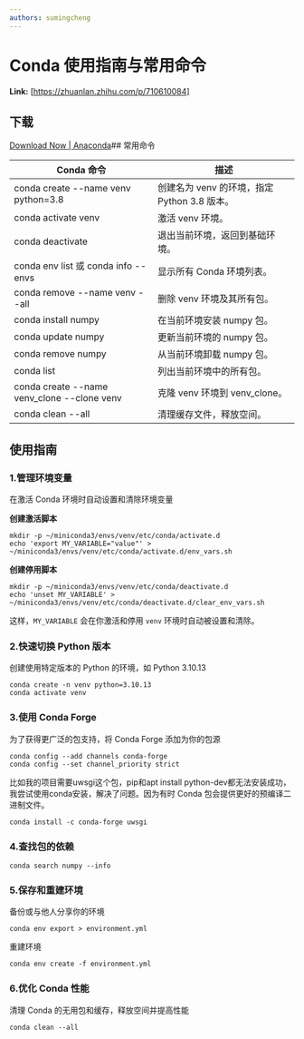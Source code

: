 ```yaml
---
authors: sumingcheng
---
```

# Conda 使用指南与常用命令



 **Link:** [https://zhuanlan.zhihu.com/p/710610084]

## 下载  
[Download Now | Anaconda](https://www.anaconda.com/download/success)## 常用命令  

| Conda 命令 | 描述 |
| --- | --- |
| conda create --name venv python=3.8 | 创建名为 venv 的环境，指定 Python 3.8 版本。 |
| conda activate venv | 激活 venv 环境。 |
| conda deactivate | 退出当前环境，返回到基础环境。 |
| conda env list 或 conda info --envs | 显示所有 Conda 环境列表。 |
| conda remove --name venv --all | 删除 venv 环境及其所有包。 |
| conda install numpy | 在当前环境安装 numpy 包。 |
| conda update numpy | 更新当前环境的 numpy 包。 |
| conda remove numpy | 从当前环境卸载 numpy 包。 |
| conda list | 列出当前环境中的所有包。 |
| conda create --name venv\_clone --clone venv | 克隆 venv 环境到 venv\_clone。 |
| conda clean --all | 清理缓存文件，释放空间。 |

## 使用指南  
### 1.管理环境变量  

在激活 Conda 环境时自动设置和清除环境变量

**创建激活脚本**

```
mkdir -p ~/miniconda3/envs/venv/etc/conda/activate.d
echo 'export MY_VARIABLE="value"' > ~/miniconda3/envs/venv/etc/conda/activate.d/env_vars.sh
```

**创建停用脚本**

```
mkdir -p ~/miniconda3/envs/venv/etc/conda/deactivate.d
echo 'unset MY_VARIABLE' > ~/miniconda3/envs/venv/etc/conda/deactivate.d/clear_env_vars.sh
```

这样，`MY_VARIABLE` 会在你激活和停用 `venv` 环境时自动被设置和清除。

### 2.快速切换 Python 版本  

创建使用特定版本的 Python 的环境，如 Python 3.10.13

```
conda create -n venv python=3.10.13
conda activate venv
```
### 3.使用 Conda Forge  

为了获得更广泛的包支持，将 Conda Forge 添加为你的包源

```
conda config --add channels conda-forge
conda config --set channel_priority strict
```

比如我的项目需要uwsgi这个包，pip和apt install python-dev都无法安装成功，我尝试使用conda安装，解决了问题。因为有时 Conda 包会提供更好的预编译二进制文件。

```
conda install -c conda-forge uwsgi
```
### 4.查找包的依赖  
```
conda search numpy --info
```
### 5.保存和重建环境  

备份或与他人分享你的环境

```
conda env export > environment.yml
```

重建环境

```
conda env create -f environment.yml
```
### 6.优化 Conda 性能  

清理 Conda 的无用包和缓存，释放空间并提高性能

```
conda clean --all
```
